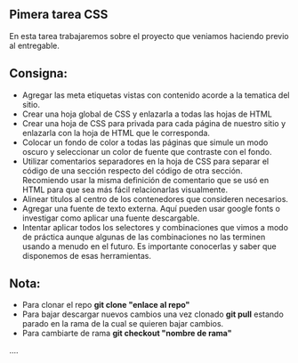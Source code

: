 ## Pimera tarea CSS

En esta  tarea trabajaremos sobre el proyecto que veniamos haciendo previo al entregable.

## Consigna:

- Agregar las meta etiquetas vistas con contenido acorde a la tematica del sitio.
- Crear una hoja global de CSS y enlazarla a todas las hojas de HTML
- Crear una hoja de CSS para privada para cada página de nuestro sitio y enlazarla
con la hoja de HTML que le corresponda.
- Colocar un fondo de color a todas las páginas que simule un modo oscuro y seleccionar
un color de fuente que contraste con el fondo.
- Utilizar comentarios separadores en la hoja de CSS para separar el código de una sección
respecto del código de otra sección. Recomiendo usar la misma definición de comentario
que se usó en HTML para que sea más fácil relacionarlas visualmente.
- Alinear titulos al centro de los contenedores que consideren necesarios.
- Agregar una fuente de texto externa. Aquí pueden usar google fonts o investigar como aplicar una fuente descargable.
- Intentar aplicar todos los selectores y combinaciones que vimos a modo de práctica aunque algunas de las combinaciones no las terminen usando a menudo en el futuro.
Es importante conocerlas y saber que disponemos de esas herramientas.

## Nota:
- Para clonar el repo **git clone "enlace al repo"**
- Para bajar descargar nuevos cambios una vez clonado **git pull** estando parado en la rama de la cual se quieren bajar cambios.
- Para cambiarte de rama **git checkout "nombre de rama"**













....